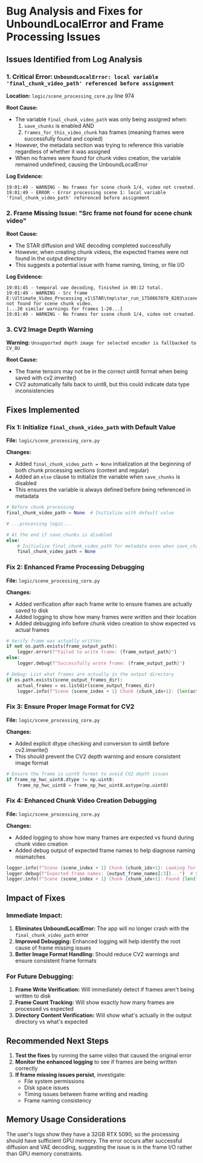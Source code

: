 # Bug Analysis and Fixes for UnboundLocalError and Frame Processing Issues

## Issues Identified from Log Analysis

### 1. **Critical Error: `UnboundLocalError: local variable 'final_chunk_video_path' referenced before assignment`**

**Location:** `logic/scene_processing_core.py` line 974

**Root Cause:** 
- The variable `final_chunk_video_path` was only being assigned when:
  1. `save_chunks` is enabled AND
  2. `frames_for_this_video_chunk` has frames (meaning frames were successfully found and copied)
- However, the metadata section was trying to reference this variable regardless of whether it was assigned
- When no frames were found for chunk video creation, the variable remained undefined, causing the UnboundLocalError

**Log Evidence:**
```
19:01:49 - WARNING - No frames for scene chunk 1/4, video not created.
19:01:49 - ERROR - Error processing scene 1: local variable 'final_chunk_video_path' referenced before assignment
```

### 2. **Frame Missing Issue: "Src frame not found for scene chunk video"**

**Root Cause:** 
- The STAR diffusion and VAE decoding completed successfully
- However, when creating chunk videos, the expected frames were not found in the output directory
- This suggests a potential issue with frame naming, timing, or file I/O

**Log Evidence:**
```
19:01:45 - temporal vae decoding, finished in 00:12 total.
19:01:49 - WARNING - Src frame E:\Ultimate_Video_Processing_v1\STAR\tmp\star_run_1750867079_8203\scene_0001\output_frames\frame_000001.png not found for scene chunk video.
[...20 similar warnings for frames 1-20...]
19:01:49 - WARNING - No frames for scene chunk 1/4, video not created.
```

### 3. **CV2 Image Depth Warning**

**Warning:** `Unsupported depth image for selected encoder is fallbacked to CV_8U`

**Root Cause:** 
- The frame tensors may not be in the correct uint8 format when being saved with cv2.imwrite()
- CV2 automatically falls back to uint8, but this could indicate data type inconsistencies

## Fixes Implemented

### Fix 1: Initialize `final_chunk_video_path` with Default Value

**File:** `logic/scene_processing_core.py`

**Changes:**
- Added `final_chunk_video_path = None` initialization at the beginning of both chunk processing sections (context and regular)
- Added an `else` clause to initialize the variable when `save_chunks` is disabled
- This ensures the variable is always defined before being referenced in metadata

```python
# Before chunk processing
final_chunk_video_path = None  # Initialize with default value

# ...processing logic...

# At the end if save_chunks is disabled
else:
    # Initialize final_chunk_video_path for metadata even when save_chunks is disabled
    final_chunk_video_path = None
```

### Fix 2: Enhanced Frame Processing Debugging

**File:** `logic/scene_processing_core.py`

**Changes:**
- Added verification after each frame write to ensure frames are actually saved to disk
- Added logging to show how many frames were written and their location
- Added debugging info before chunk video creation to show expected vs actual frames

```python
# Verify frame was actually written
if not os.path.exists(frame_output_path):
    logger.error(f"Failed to write frame: {frame_output_path}")
else:
    logger.debug(f"Successfully wrote frame: {frame_output_path}")

# Debug: List what frames are actually in the output directory
if os.path.exists(scene_output_frames_dir):
    actual_frames = os.listdir(scene_output_frames_dir)
    logger.info(f"Scene {scene_index + 1} Chunk {chunk_idx+1}: {len(actual_frames)} frames written to {scene_output_frames_dir}")
```

### Fix 3: Ensure Proper Image Format for CV2

**File:** `logic/scene_processing_core.py`

**Changes:**
- Added explicit dtype checking and conversion to uint8 before cv2.imwrite()
- This should prevent the CV2 depth warning and ensure consistent image format

```python
# Ensure the frame is uint8 format to avoid CV2 depth issues
if frame_np_hwc_uint8.dtype != np.uint8:
    frame_np_hwc_uint8 = frame_np_hwc_uint8.astype(np.uint8)
```

### Fix 4: Enhanced Chunk Video Creation Debugging

**File:** `logic/scene_processing_core.py`

**Changes:**
- Added logging to show how many frames are expected vs found during chunk video creation
- Added debug output of expected frame names to help diagnose naming mismatches

```python
logger.info(f"Scene {scene_index + 1} Chunk {chunk_idx+1}: Looking for {len(output_frame_names)} frames in {scene_output_frames_dir}")
logger.debug(f"Expected frame names: {output_frame_names[:3]}...")  # Show first 3 expected names
logger.info(f"Scene {scene_index + 1} Chunk {chunk_idx+1}: Found {len(frames_for_this_video_chunk)} out of {len(output_frame_names)} expected frames")
```

## Impact of Fixes

### Immediate Impact:
1. **Eliminates UnboundLocalError:** The app will no longer crash with the `final_chunk_video_path` error
2. **Improved Debugging:** Enhanced logging will help identify the root cause of frame missing issues
3. **Better Image Format Handling:** Should reduce CV2 warnings and ensure consistent frame formats

### For Future Debugging:
1. **Frame Write Verification:** Will immediately detect if frames aren't being written to disk
2. **Frame Count Tracking:** Will show exactly how many frames are processed vs expected
3. **Directory Content Verification:** Will show what's actually in the output directory vs what's expected

## Recommended Next Steps

1. **Test the fixes** by running the same video that caused the original error
2. **Monitor the enhanced logging** to see if frames are being written correctly
3. **If frame missing issues persist**, investigate:
   - File system permissions
   - Disk space issues
   - Timing issues between frame writing and reading
   - Frame naming consistency

## Memory Usage Considerations

The user's logs show they have a 32GB RTX 5090, so the processing should have sufficient GPU memory. The error occurs after successful diffusion and VAE decoding, suggesting the issue is in the frame I/O rather than GPU memory constraints. 